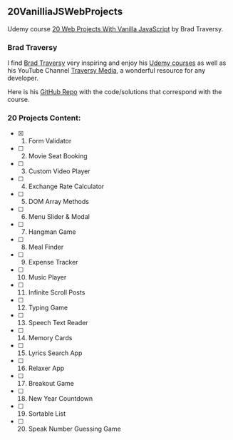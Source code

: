 ## 20VanilliaJSWebProjects

Udemy course [20 Web Projects With Vanilla JavaScript](https://www.udemy.com/share/102yzo3@FY2h-uo6qgoGK234_plKjwCBWZ9m5x82pz-jn3adSLlq3Miii-OYUqtM6InpTpk4pg==/) by Brad Traversy.  
### Brad Traversy

I find [Brad Traversy](https://www.traversymedia.com/) very inspiring and enjoy his [Udemy courses](https://www.udemy.com/user/brad-traversy/) as well as his YouTube Channel [Traversy Media](https://www.youtube.com/c/TraversyMedia), a wonderful resource for any developer.

Here is his [GitHub Repo](https://github.com/bradtraversy/vanillawebprojects) with the code/solutions that correspond with the course.

### 20 Projects Content:
- [x] 1. Form Validator
- [ ] 2. Movie Seat Booking
- [ ] 3. Custom Video Player
- [ ] 4. Exchange Rate Calculator
- [ ] 5. DOM Array Methods
- [ ] 6. Menu Slider & Modal
- [ ] 7. Hangman Game
- [ ] 8. Meal Finder
- [ ] 9. Expense Tracker
- [ ] 10. Music Player
- [ ] 11. Infinite Scroll Posts
- [ ] 12. Typing Game
- [ ] 13. Speech Text Reader
- [ ] 14. Memory Cards
- [ ] 15. Lyrics Search App
- [ ] 16. Relaxer App
- [ ] 17. Breakout Game
- [ ] 18. New Year Countdown
- [ ] 19. Sortable List
- [ ] 20. Speak Number Guessing Game
